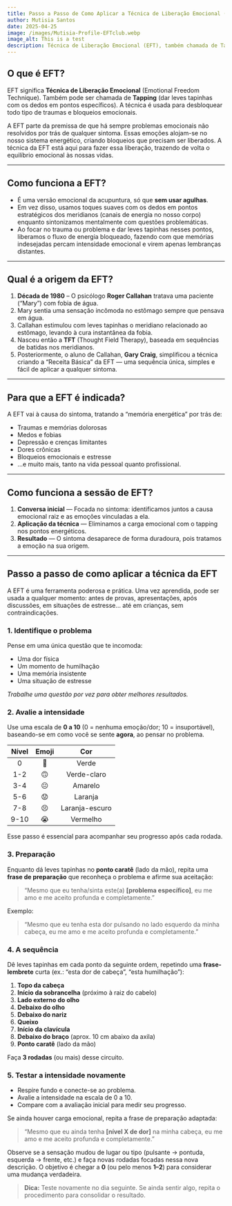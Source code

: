```yaml
---
title: Passo a Passo de Como Aplicar a Técnica de Liberação Emocional (EFT)
author: Mutisia Santos
date: 2025-04-25
image: /images/Mutisia-Profile-EFTclub.webp
image_alt: This is a test
description: Técnica de Liberação Emocional (EFT), também chamada de Tapping, é usada para desbloquear todo tipo de traumas e bloqueios emocionais.
---
```


## O que é EFT?

EFT significa **Técnica de Liberação Emocional** (Emotional Freedom Technique). Também pode ser chamada de **Tapping** (dar leves tapinhas com os dedos em pontos específicos). A técnica é usada para desbloquear todo tipo de traumas e bloqueios emocionais.

A EFT parte da premissa de que há sempre problemas emocionais não resolvidos por trás de qualquer sintoma. Essas emoções alojam-se no nosso sistema energético, criando bloqueios que precisam ser liberados. A técnica da EFT está aqui para fazer essa liberação, trazendo de volta o equilíbrio emocional às nossas vidas.

---

## Como funciona a EFT?

- É uma versão emocional da acupuntura, só que **sem usar agulhas**.
- Em vez disso, usamos toques suaves com os dedos em pontos estratégicos dos meridianos (canais de energia no nosso corpo) enquanto sintonizamos mentalmente com questões problemáticas.
- Ao focar no trauma ou problema e dar leves tapinhas nesses pontos, liberamos o fluxo de energia bloqueado, fazendo com que memórias indesejadas percam intensidade emocional e virem apenas lembranças distantes.

---

## Qual é a origem da EFT?

1. **Década de 1980** – O psicólogo **Roger Callahan** tratava uma paciente (“Mary”) com fobia de água.
2. Mary sentia uma sensação incômoda no estômago sempre que pensava em água.
3. Callahan estimulou com leves tapinhas o meridiano relacionado ao estômago, levando à cura instantânea da fobia.
4. Nasceu então a **TFT** (Thought Field Therapy), baseada em sequências de batidas nos meridianos.
5. Posteriormente, o aluno de Callahan, **Gary Craig**, simplificou a técnica criando a “Receita Básica” da EFT — uma sequência única, simples e fácil de aplicar a qualquer sintoma.

---

## Para que a EFT é indicada?

A EFT vai à causa do sintoma, tratando a “memória energética” por trás de:

- Traumas e memórias dolorosas
- Medos e fobias
- Depressão e crenças limitantes
- Dores crônicas
- Bloqueios emocionais e estresse
- …e muito mais, tanto na vida pessoal quanto profissional.

---

## Como funciona a sessão de EFT?

1. **Conversa inicial** — Focada no sintoma: identificamos juntos a causa emocional raiz e as emoções vinculadas a ela.
2. **Aplicação da técnica** — Eliminamos a carga emocional com o tapping nos pontos energéticos.
3. **Resultado** — O sintoma desaparece de forma duradoura, pois tratamos a emoção na sua origem.

---

## Passo a passo de como aplicar a técnica da EFT

A EFT é uma ferramenta poderosa e prática. Uma vez aprendida, pode ser usada a qualquer momento: antes de provas, apresentações, após discussões, em situações de estresse… até em crianças, sem contraindicações.

### 1. Identifique o problema

Pense em uma única questão que te incomoda:

- Uma dor física
- Um momento de humilhação
- Uma memória insistente
- Uma situação de estresse

_Trabalhe uma questão por vez para obter melhores resultados._

### 2. Avalie a intensidade

Use uma escala de **0 a 10** (0 = nenhuma emoção/dor; 10 = insuportável), baseando-se em como você se sente **agora**, ao pensar no problema.

| Nível | Emoji |      Cor       |
| :---: | :---: | :------------: |
|   0   |  🙂   |     Verde      |
|  1-2  |  🙃   |  Verde-claro   |
|  3-4  |  😐   |    Amarelo     |
|  5-6  |  😟   |    Laranja     |
|  7-8  |  😣   | Laranja-escuro |
| 9-10  |  😭   |    Vermelho    |

Esse passo é essencial para acompanhar seu progresso após cada rodada.

### 3. Preparação

Enquanto dá leves tapinhas no **ponto caratê** (lado da mão), repita uma **frase de preparação** que reconheça o problema e afirme sua aceitação:

> “Mesmo que eu tenha/​sinta este(a) **[problema específico]**, eu me amo e me aceito profunda e completamente.”

Exemplo:

> “Mesmo que eu tenha esta dor pulsando no lado esquerdo da minha cabeça, eu me amo e me aceito profunda e completamente.”

### 4. A sequência

Dê leves tapinhas em cada ponto da seguinte ordem, repetindo uma **frase-lembrete** curta (ex.: “esta dor de cabeça”, “esta humilhação”):

1. **Topo da cabeça**
2. **Início da sobrancelha** (próximo à raiz do cabelo)
3. **Lado externo do olho**
4. **Debaixo do olho**
5. **Debaixo do nariz**
6. **Queixo**
7. **Início da clavícula**
8. **Debaixo do braço** (aprox. 10 cm abaixo da axila)
9. **Ponto caratê** (lado da mão)

Faça **3 rodadas** (ou mais) desse circuito.

### 5. Testar a intensidade novamente

- Respire fundo e conecte-se ao problema.
- Avalie a intensidade na escala de 0 a 10.
- Compare com a avaliação inicial para medir seu progresso.

Se ainda houver carga emocional, repita a frase de preparação adaptada:

> “Mesmo que eu ainda tenha **[nível X de dor]** na minha cabeça, eu me amo e me aceito profunda e completamente.”

Observe se a sensação mudou de lugar ou tipo (pulsante → pontuda, esquerda → frente, etc.) e faça novas rodadas focadas nessa nova descrição. O objetivo é chegar a **0** (ou pelo menos **1–2**) para considerar uma mudança verdadeira.

> **Dica:** Teste novamente no dia seguinte. Se ainda sentir algo, repita o procedimento para consolidar o resultado.
